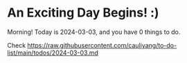 # An Exciting Day Begins! :)

Morning! Today is 2024-03-03, and you have 0 things to do.

Check https://raw.githubusercontent.com/cauliyang/to-do-list/main/todos/2024-03-03.md